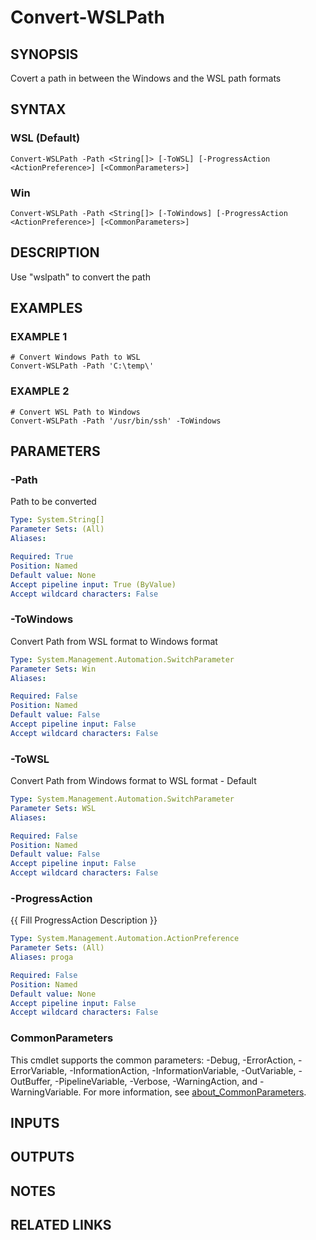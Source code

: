 ﻿---
external help file: WozTools-help.xml
Module Name: WozTools
online version: https://github.com/Woznet/WozTools/blob/main/docs/Convert-WSLPath.md
schema: 2.0.0
---

# Convert-WSLPath

## SYNOPSIS
Covert a path in between the Windows and the WSL path formats

## SYNTAX

### WSL (Default)
```
Convert-WSLPath -Path <String[]> [-ToWSL] [-ProgressAction <ActionPreference>] [<CommonParameters>]
```

### Win
```
Convert-WSLPath -Path <String[]> [-ToWindows] [-ProgressAction <ActionPreference>] [<CommonParameters>]
```

## DESCRIPTION
Use "wslpath" to convert the path

## EXAMPLES

### EXAMPLE 1
```
# Convert Windows Path to WSL
Convert-WSLPath -Path 'C:\temp\'
```

### EXAMPLE 2
```
# Convert WSL Path to Windows
Convert-WSLPath -Path '/usr/bin/ssh' -ToWindows
```

## PARAMETERS

### -Path
Path to be converted

```yaml
Type: System.String[]
Parameter Sets: (All)
Aliases:

Required: True
Position: Named
Default value: None
Accept pipeline input: True (ByValue)
Accept wildcard characters: False
```

### -ToWindows
Convert Path from WSL format to Windows format

```yaml
Type: System.Management.Automation.SwitchParameter
Parameter Sets: Win
Aliases:

Required: False
Position: Named
Default value: False
Accept pipeline input: False
Accept wildcard characters: False
```

### -ToWSL
Convert Path from Windows format to WSL format - Default

```yaml
Type: System.Management.Automation.SwitchParameter
Parameter Sets: WSL
Aliases:

Required: False
Position: Named
Default value: False
Accept pipeline input: False
Accept wildcard characters: False
```

### -ProgressAction
{{ Fill ProgressAction Description }}

```yaml
Type: System.Management.Automation.ActionPreference
Parameter Sets: (All)
Aliases: proga

Required: False
Position: Named
Default value: None
Accept pipeline input: False
Accept wildcard characters: False
```

### CommonParameters
This cmdlet supports the common parameters: -Debug, -ErrorAction, -ErrorVariable, -InformationAction, -InformationVariable, -OutVariable, -OutBuffer, -PipelineVariable, -Verbose, -WarningAction, and -WarningVariable. For more information, see [about_CommonParameters](http://go.microsoft.com/fwlink/?LinkID=113216).

## INPUTS

## OUTPUTS

## NOTES

## RELATED LINKS
